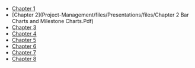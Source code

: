 - [Chapter 1](https://github.com/sukhwinder5035/Project-Management/files/11300418/Chapter.1.Project.Planning.1.pdf)
- [Chapter 2](Project-Management/files/Presentations/files/Chapter 2 Bar Charts and Milestone Charts.Pdf)
- [Chapter 3]()
- [Chapter 4]()
- [Chapter 5]()
- [Chapter 6]()
- [Chapter 7]()
- [Chapter 8]()
